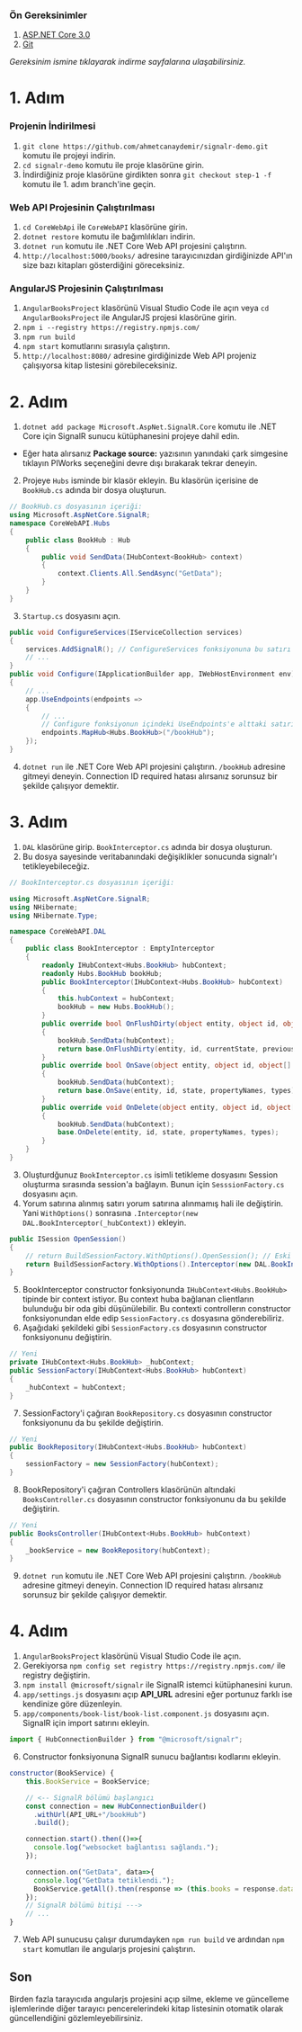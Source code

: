 ### Ön Gereksinimler
1) [ASP.NET Core 3.0](https://dotnet.microsoft.com/download/dotnet-core/3.0)
2) [Git](https://git-scm.com/downloads)

_Gereksinim ismine tıklayarak indirme sayfalarına ulaşabilirsiniz._

# 1. Adım
### Projenin İndirilmesi
1) `git clone https://github.com/ahmetcanaydemir/signalr-demo.git` komutu ile projeyi indirin.
2) `cd signalr-demo` komutu ile proje klasörüne girin.
3) İndirdiğiniz proje klasörüne girdikten sonra `git checkout step-1 -f` komutu ile 1. adım branch'ine geçin.

### Web API Projesinin Çalıştırılması
1) `cd CoreWebApi` ile `CoreWebAPI` klasörüne girin.
2) `dotnet restore` komutu ile bağımlılıkları indirin.
3) `dotnet run` komutu ile .NET Core Web API projesini çalıştırın.
4) `http://localhost:5000/books/` adresine tarayıcınızdan girdiğinizde API'ın size bazı kitapları gösterdiğini göreceksiniz.

### AngularJS Projesinin Çalıştırılması
1) `AngularBooksProject` klasörünü Visual Studio Code ile açın veya `cd AngularBooksProject` ile AngularJS projesi klasörüne girin.
2) `npm i --registry https://registry.npmjs.com/`
3) `npm run build`
4) `npm start` komutlarını sırasıyla çalıştırın.
5) `http://localhost:8080/` adresine girdiğinizde Web API projeniz çalışıyorsa kitap listesini görebileceksiniz.

# 2. Adım
1) `dotnet add package Microsoft.AspNet.SignalR.Core` komutu ile .NET Core için SignalR sunucu kütüphanesini projeye dahil edin.
- Eğer hata alırsanız **Package source:** yazısının yanındaki çark simgesine tıklayın PIWorks seçeneğini devre dışı bırakarak tekrar deneyin.
2) Projeye `Hubs` isminde bir klasör ekleyin. Bu klasörün içerisine de `BookHub.cs` adında bir dosya oluşturun.
```csharp 
// BookHub.cs dosyasının içeriği:
using Microsoft.AspNetCore.SignalR;
namespace CoreWebAPI.Hubs
{
    public class BookHub : Hub
    {
        public void SendData(IHubContext<BookHub> context)
        {
            context.Clients.All.SendAsync("GetData");
        }
    }
}
```
3) `Startup.cs` dosyasını açın.
```csharp 
public void ConfigureServices(IServiceCollection services)
{
    services.AddSignalR(); // ConfigureServices fonksiyonuna bu satırı ekleyin
    // ...
}
public void Configure(IApplicationBuilder app, IWebHostEnvironment env)
{
    // ...
    app.UseEndpoints(endpoints =>
    {
        // ...
        // Configure fonksiyonun içindeki UseEndpoints'e alttaki satırı ekleyin.
        endpoints.MapHub<Hubs.BookHub>("/bookHub"); 
    });
}          
```
4)  `dotnet run` ile .NET Core Web API projesini çalıştırın. `/bookHub` adresine gitmeyi deneyin. Connection ID required hatası alırsanız sorunsuz bir şekilde çalışıyor demektir.

# 3. Adım
1) `DAL` klasörüne girip. `BookInterceptor.cs` adında bir dosya oluşturun.
2) Bu dosya sayesinde veritabanındaki değişiklikler sonucunda signalr'ı tetikleyebileceğiz.
```csharp 
// BookInterceptor.cs dosyasının içeriği:

using Microsoft.AspNetCore.SignalR;
using NHibernate;
using NHibernate.Type;

namespace CoreWebAPI.DAL
{
    public class BookInterceptor : EmptyInterceptor
    {
        readonly IHubContext<Hubs.BookHub> hubContext;
        readonly Hubs.BookHub bookHub;
        public BookInterceptor(IHubContext<Hubs.BookHub> hubContext)
        {
            this.hubContext = hubContext;
            bookHub = new Hubs.BookHub();
        }
        public override bool OnFlushDirty(object entity, object id, object[] currentState, object[] previousState, string[] propertyNames, IType[] types)
        {
            bookHub.SendData(hubContext);
            return base.OnFlushDirty(entity, id, currentState, previousState, propertyNames, types);
        }
        public override bool OnSave(object entity, object id, object[] state, string[] propertyNames, IType[] types)
        {
            bookHub.SendData(hubContext);
            return base.OnSave(entity, id, state, propertyNames, types);
        }
        public override void OnDelete(object entity, object id, object[] state, string[] propertyNames, IType[] types)
        {
            bookHub.SendData(hubContext);
            base.OnDelete(entity, id, state, propertyNames, types);
        }
    }
}        
```
3) Oluşturdğunuz `BookInterceptor.cs` isimli tetikleme dosyasını Session oluşturma sırasında session'a bağlayın. Bunun için `SesssionFactory.cs` dosyasını açın.
4) Yorum satırına alınmış satırı yorum satırına alınmamış hali ile değiştirin. Yani `WithOptions()` sonrasına `.Interceptor(new DAL.BookInterceptor(_hubContext))` ekleyin.
```csharp 
public ISession OpenSession()
{
    // return BuildSessionFactory.WithOptions().OpenSession(); // Eski
    return BuildSessionFactory.WithOptions().Interceptor(new DAL.BookInterceptor(_hubContext)).OpenSession(); // Yeni
}
```
5) BookInterceptor constructor fonksiyonunda `IHubContext<Hubs.BookHub>` tipinde bir context istiyor. Bu context huba bağlanan clientların bulunduğu bir oda gibi düşünülebilir. Bu contexti controllerın constructor fonksiyonundan elde edip `SessionFactory.cs` dosyasına gönderebiliriz.
6) Aşağıdaki şekildeki gibi `SessionFactory.cs` dosyasının constructor fonksiyonunu değiştirin.
```csharp 
// Yeni
private IHubContext<Hubs.BookHub> _hubContext;
public SessionFactory(IHubContext<Hubs.BookHub> hubContext)
{
    _hubContext = hubContext;
}
```

7) SessionFactory'i çağıran `BookRepository.cs` dosyasının constructor fonksiyonunu da bu şekilde değiştirin.
```csharp 
// Yeni
public BookRepository(IHubContext<Hubs.BookHub> hubContext)
{
    sessionFactory = new SessionFactory(hubContext);
}
```
8) BookRepository'i çağıran Controllers klasörünün altındaki `BooksController.cs` dosyasının constructor fonksiyonunu da bu şekilde değiştirin.
```csharp 
// Yeni
public BooksController(IHubContext<Hubs.BookHub> hubContext)
{
    _bookService = new BookRepository(hubContext);
}
```
9)  `dotnet run` komutu ile .NET Core Web API projesini çalıştırın. `/bookHub` adresine gitmeyi deneyin. Connection ID required hatası alırsanız sorunsuz bir şekilde çalışıyor demektir.

# 4. Adım
1) `AngularBooksProject` klasörünü Visual Studio Code ile açın.
2) Gerekiyorsa `npm config set registry https://registry.npmjs.com/` ile registry değiştirin.
3) `npm install @microsoft/signalr` ile SignalR istemci kütüphanesini kurun.
4) `app/settings.js` dosyasını açıp **API_URL** adresini eğer portunuz farklı ise kendinize göre düzenleyin.
5) `app/components/book-list/book-list.component.js` dosyasını açın. SignalR için import satırını ekleyin.
```javascript
import { HubConnectionBuilder } from "@microsoft/signalr";
```
6) Constructor fonksiyonuna SignalR sunucu bağlantısı kodlarını ekleyin.
```javascript
constructor(BookService) {
    this.BookService = BookService;

    // <-- SignalR bölümü başlangıcı
    const connection = new HubConnectionBuilder()
      .withUrl(API_URL+"/bookHub")
      .build();

    connection.start().then(()=>{
      console.log("websocket bağlantısı sağlandı.");
    });

    connection.on("GetData", data=>{
      console.log("GetData tetiklendi.");
      BookService.getAll().then(response => (this.books = response.data));
    });
    // SignalR bölümü bitişi --->
    // ...
}
```
7) Web API sunucusu çalışır durumdayken `npm run build` ve ardından `npm start` komutları ile angularjs projesini çalıştırın.

## Son
Birden fazla tarayıcıda angularjs projesini açıp silme, ekleme ve güncelleme işlemlerinde diğer tarayıcı pencerelerindeki kitap listesinin otomatik olarak güncellendiğini gözlemleyebilirsiniz.
